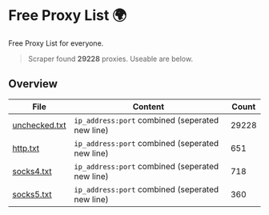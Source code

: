 
# Free Proxy List 🌍

Free Proxy List for everyone.
> Scraper found **29228** proxies. Useable are below.

## Overview

|File|Content|Count|
|----|-------|-----|
|[unchecked.txt](https://raw.githubusercontent.com/yemixzy/proxy-list/main/proxies/unchecked.txt)|`ip_address:port` combined (seperated new line)|29228|
|[http.txt](https://raw.githubusercontent.com/yemixzy/proxy-list/main/proxies/http.txt)|`ip_address:port` combined (seperated new line)|651|
|[socks4.txt](https://raw.githubusercontent.com/yemixzy/proxy-list/main/proxies/socks4.txt)|`ip_address:port` combined (seperated new line)|718|
|[socks5.txt](https://raw.githubusercontent.com/yemixzy/proxy-list/main/proxies/socks5.txt)|`ip_address:port` combined (seperated new line)|360|

